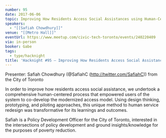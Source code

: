 ```yaml
---
number: 95
date: 2017-06-06
topic: Improving How Residents Access Social Assistances using Human-Centered design
speakers:
  - "[[Safiah Chowdhury]]"
venue: "[[Metro Hall]]"
eventUrl: https://www.meetup.com/civic-tech-toronto/events/240220409
via: in-person
booker: Gabe
tags:
  - type/hacknight
title: 'Hacknight #95 – Improving How Residents Access Social Assistances using Human-Centered design'
---
```


Presenter: Safiah Chowdhury (@SafiahC (http://twitter.com/SafiahC)) from the City of Toronto

In order to improve how residents access social assistance, we undertook a comprehensive human-centered process that empowered users of the system to co-develop the modernized access model. Using design thinking, prototyping, and piloting approaches, this unique method to human service redesign was transformative for its learnings and outcomes.

Safiah is a Policy Development Officer for the City of Toronto, interested in the intersections of policy development and ground insights/knowledge for the purposes of poverty reduction.
